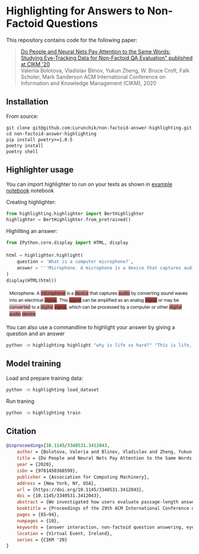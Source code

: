 # Highlighting for Answers to Non-Factoid Questions

This repository contains code for the following paper:

>[Do People and Neural Nets Pay Attention to the Same Words: Studying Eye-Tracking Data for Non-Factoid QA Evaluation" published at CIKM '20](http://marksanderson.org/publications/my_papers/CIKM__Do_People_and_Neural_Networks_Pay_Attention_to_the_Same_Words_.pdf)  
> Valeriia Bolotova, Vladislav Blinov, Yukun Zheng, W. Bruce Croft, Falk Scholer, Mark Sanderson
> ACM International Conference on Information and Knowledge Management (CIKM), 2020


## Installation

From source:

    git clone git@github.com:Lurunchik/non-factoid-answer-highlighting.git
    cd non-factoid-answer-highlighting
    pip install poetry>=1.0.5
    poetry install
    poetry shell

## Highlighter usage

You can import highlighter to run on your texts as shown in [example notebook](https://github.com/Lurunchik/non-factoid-answer-highlighting/blob/master/example.ipynb) notebook 

Creating highlighter:
```python
from highlighting.highlighter import BertHighlighter
highlighter = BertHighlighter.from_pretrained()
```

Highliting an answer:
```python
from IPython.core.display import HTML, display

html = highlighter.highlight(
    question = 'What is a computer microphone?',
    answer = '''Microphone. A microphone is a device that captures audio by converting sound waves into an electrical signal. This signal can be amplified as an analog signal or may be converted to a digital signal, which can be processed by a computer or other digital audio device''',
)
display(HTML(html))
```
![highlighting](example.png)
 

You can also use a commandline to highlight your answer by giving a question and an answer

```bash 
python -m highlighting highlight "why is life so hard?" "This is life, my friend"`
```

## Model training
Load and prepare training data:
```bash 
python -m highlighting load_dataset
```
Run traning
```bash 
python -m highlighting train
```


## Citation

```bibtex
@inproceedings{10.1145/3340531.3412043,
    author = {Bolotova, Valeria and Blinov, Vladislav and Zheng, Yukun and Croft, W. Bruce and Scholer, Falk and Sanderson, Mark},
    title = {Do People and Neural Nets Pay Attention to the Same Words: Studying Eye-Tracking Data for Non-Factoid QA Evaluation},
    year = {2020},
    isbn = {9781450368599},
    publisher = {Association for Computing Machinery},
    address = {New York, NY, USA},
    url = {https://doi.org/10.1145/3340531.3412043},
    doi = {10.1145/3340531.3412043},
    abstract = {We investigated how users evaluate passage-length answers for non-factoid questions. We conduct a study where answers were presented to users, sometimes shown with automatic word highlighting. Users were tasked with evaluating answer quality, correctness, completeness, and conciseness. Words in the answer were also annotated, both explicitly through user mark up and implicitly through user gaze data obtained from eye-tracking. Our results show that the correctness of an answer strongly depends on its completeness, conciseness is less important.Analysis of the annotated words showed correct and incorrect answers were assessed differently. Automatic highlighting helped users to evaluate answers quicker while maintaining accuracy, particularly when highlighting was similar to annotation. We fine-tuned a BERT model on a non-factoid QA task to examine if the model attends to words similar to those annotated. Similarity was found, consequently, we propose a method to exploit the BERT attention map to generate suggestions that simulate eye gaze during user evaluation.},
    booktitle = {Proceedings of the 29th ACM International Conference on Information & Knowledge Management},
    pages = {85–94},
    numpages = {10},
    keywords = {answer interaction, non-factoid question answering, eye tracking, information-seeking, user behaviour analysis, answer presentation, user interaction},
    location = {Virtual Event, Ireland},
    series = {CIKM '20}
}    
```
